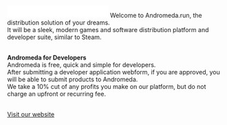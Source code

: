 <img src="/logo.svg" height="28">
Welcome to Andromeda.run, the distribution solution of your dreams.  
<br>It will be a sleek, modern games and software distribution platform and developer suite, similar to Steam.  

<br><strong>Andromeda for Developers</strong>  
Andromeda is free, quick and simple for developers.  
After submitting a developer application webform, if you are approved, you will be able to submit products to Andromeda.  
We take a 10% cut of any profits you make on our platform, but do not charge an upfront or recurring fee.  

<br><a href="https://andromeda.run">Visit our website</a>
